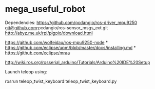 # mega_useful_robot



Dependencies: 
https://github.com/pcdangio/ros-driver_mpu9250
git@github.com:pcdangio/ros-sensor_msgs_ext.git
http://abyz.me.uk/rpi/pigpio/download.html

https://github.com/wolfeidau/ros-mpu9250-node
	* https://github.com/eclipse/upm/blob/master/docs/installing.md
	* https://github.com/eclipse/mraa




http://wiki.ros.org/rosserial_arduino/Tutorials/Arduino%20IDE%20Setup



Launch teleop using:

rosrun teleop_twist_keyboard teleop_twist_keyboard.py


